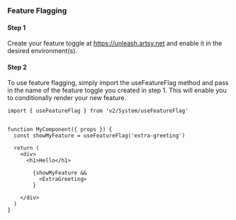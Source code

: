 ### Feature Flagging

#### Step 1

Create your feature toggle at https://unleash.artsy.net and enable it in the desired environment(s).

#### Step 2

To use feature flagging, simply import the useFeatureFlag method and pass in the name of the feature toggle you created in step 1. This will enable you to conditionally render your new feature.

```tsx
import { useFeatureFlag } from 'v2/System/useFeatureFlag'


function MyComponent({ props }) {
  const showMyFeature = useFeatureFlag('extra-greeting')

  return (
    <div>
      <h1>Hello</h1>

        {showMyFeature &&
          <ExtraGreeting>
        }

    </div>
  )
}
```
